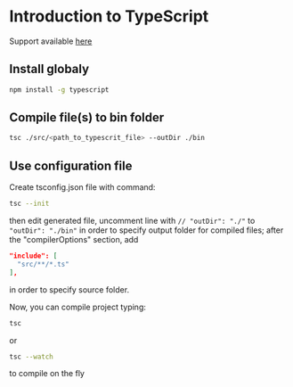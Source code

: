 Introduction to TypeScript
==========================

Support available [here](https://docs.google.com/presentation/d/1TFGp_eKQyYPtpO18ROCeszZi6z0CqqFPgvnxIY50InA/edit?usp=sharing)


Install globaly
---------------

```bash
npm install -g typescript
```

Compile file(s) to bin folder
-----------------------------

```bash
tsc ./src/<path_to_typescrit_file> --outDir ./bin
```

Use configuration file
----------------------

Create tsconfig.json file with command:

```bash
tsc --init
```

then edit generated file, uncomment line with `// "outDir": "./"` to `"outDir": "./bin"` in order to specify output folder for compiled files;
after the "compilerOptions" section, add
```json
"include": [
  "src/**/*.ts"
],
```
in order to specify source folder.

Now, you can compile project typing:

```bash
tsc
```
or

```bash
tsc --watch
```
to compile on the fly 
